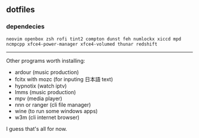 ## dotfiles

### dependecies

`neovim openbox zsh rofi tint2 compton dunst feh numlockx xiccd mpd ncmpcpp xfce4-power-manager xfce4-volumed thunar redshift`

---

Other programs worth installing:

- ardour (music production)
- fcitx with mozc (for inputing 日本語 text)
- hypnotix (watch iptv)
- lmms (music production)
- mpv (media player)
- nnn or ranger (cli file manager)
- wine (to run some windows apps)
- w3m (cli internet browser)

I guess that's all for now.
